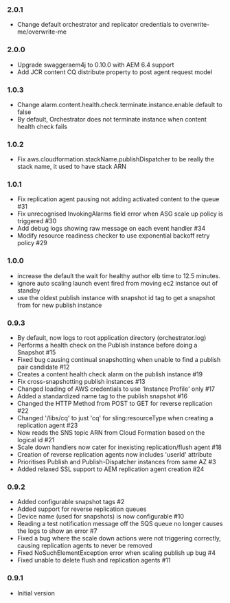 ### 2.0.1
* Change default orchestrator and replicator credentials to overwrite-me/overwrite-me

### 2.0.0
* Upgrade swaggeraem4j to 0.10.0 with AEM 6.4 support
* Add JCR content CQ distribute property to post agent request model

### 1.0.3
* Change alarm.content.health.check.terminate.instance.enable default to false
* By default, Orchestrator does not terminate instance when content health check fails

### 1.0.2
* Fix aws.cloudformation.stackName.publishDispatcher to be really the stack name, it used to have stack ARN

### 1.0.1
* Fix replication agent pausing not adding activated content to the queue #31
* Fix unrecognised InvokingAlarms field error when ASG scale up policy is triggered #30
* Add debug logs showing raw message on each event handler #34
* Modify resource readiness checker to use exponential backoff retry policy #29

### 1.0.0
* increase the default the wait for healthy author elb time to 12.5 minutes.
* ignore auto scaling launch event fired from moving ec2 instance out of standby
* use the oldest publish instance with snapshot id tag to get a snapshot from for new publish instance

### 0.9.3
* By default, now logs to root application directory (orchestrator.log)
* Performs a health check on the Publish instance before doing a Snapshot #15
* Fixed bug causing continual snapshotting when unable to find a publish pair candidate #12
* Creates a content health check alarm on the publish instance #19
* Fix cross-snapshotting publish instances #13
* Changed loading of AWS credentials to use 'Instance Profile' only #17
* Added a standardized name tag to the publish snapshot #16
* Changed the HTTP Method from POST to GET for reverse replication #22
* Changed '/libs/cq' to just 'cq' for sling:resourceType when creating a replication agent #23
* Now reads the SNS topic ARN from Cloud Formation based on the logical id #21
* Scale down handlers now cater for inexisting replication/flush agent #18
* Creation of reverse replication agents now includes 'userId' attribute
* Prioritises Publish and Publish-Dispatcher instances from same AZ #3
* Added relaxed SSL support to AEM replication agent creation #24

### 0.9.2
* Added configurable snapshot tags #2
* Added support for reverse replication queues
* Device name (used for snapshots) is now configurable #10
* Reading a test notification message off the SQS queue no longer causes the logs to show an error #7
* Fixed a bug where the scale down actions were not triggering correctly, causing replication agents to never be removed
* Fixed NoSuchElementException error when scaling publish up bug #4
* Fixed unable to delete flush and replication agents #11

### 0.9.1
* Initial version

